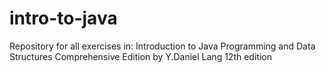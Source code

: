 # intro-to-java
Repository for all exercises in: Introduction to Java Programming and Data Structures Comprehensive Edition by Y.Daniel Lang 12th edition
